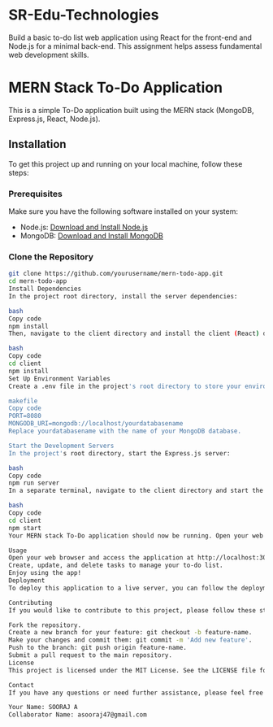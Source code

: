 # SR-Edu-Technologies
Build a basic to-do list web application using React for the front-end and Node.js for a minimal back-end. This assignment helps assess fundamental web development skills.
# MERN Stack To-Do Application

This is a simple To-Do application built using the MERN stack (MongoDB, Express.js, React, Node.js).

## Installation

To get this project up and running on your local machine, follow these steps:

### Prerequisites

Make sure you have the following software installed on your system:

- Node.js: [Download and Install Node.js](https://nodejs.org/)
- MongoDB: [Download and Install MongoDB](https://www.mongodb.com/try/download/community)

### Clone the Repository

```bash
git clone https://github.com/yourusername/mern-todo-app.git
cd mern-todo-app
Install Dependencies
In the project root directory, install the server dependencies:

bash
Copy code
npm install
Then, navigate to the client directory and install the client (React) dependencies:

bash
Copy code
cd client
npm install
Set Up Environment Variables
Create a .env file in the project's root directory to store your environment variables. Define the following variables:

makefile
Copy code
PORT=8080
MONGODB_URI=mongodb://localhost/yourdatabasename
Replace yourdatabasename with the name of your MongoDB database.

Start the Development Servers
In the project's root directory, start the Express.js server:

bash
Copy code
npm run server
In a separate terminal, navigate to the client directory and start the React development server:

bash
Copy code
cd client
npm start
Your MERN stack To-Do application should now be running. Open your web browser and access it at http://localhost:3000.

Usage
Open your web browser and access the application at http://localhost:3000.
Create, update, and delete tasks to manage your to-do list.
Enjoy using the app!
Deployment
To deploy this application to a live server, you can follow the deployment guides for your chosen hosting platform. Some popular options include Heroku, Netlify, and AWS.

Contributing
If you would like to contribute to this project, please follow these steps:

Fork the repository.
Create a new branch for your feature: git checkout -b feature-name.
Make your changes and commit them: git commit -m 'Add new feature'.
Push to the branch: git push origin feature-name.
Submit a pull request to the main repository.
License
This project is licensed under the MIT License. See the LICENSE file for details.

Contact
If you have any questions or need further assistance, please feel free to contact the project maintainers:

Your Name: SOORAJ A
Collaborator Name: asooraj47@gmail.com
